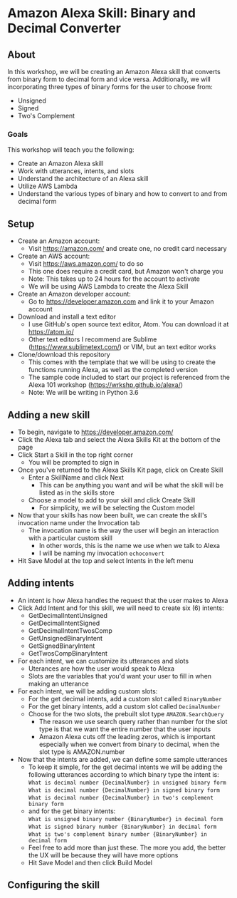 # Amazon Alexa Skill: Binary and Decimal Converter

## About

In this workshop, we will be creating an Amazon Alexa skill that converts from binary form to decimal form and vice versa.
Additionally, we will incorporating three types of binary forms for the user to choose from:
- Unsigned
- Signed
- Two's Complement

### Goals

This workshop will teach you the following:
- Create an Amazon Alexa skill
- Work with utterances, intents, and slots
- Understand the architecture of an Alexa skill
- Utilize AWS Lambda
- Understand the various types of binary and how to convert to and from decimal form

## Setup

- Create an Amazon account:
  - Visit https://amazon.com/ and create one, no credit card necessary
- Create an AWS account:
  - Visit https://aws.amazon.com/ to do so
  - This one does require a credit card, but Amazon won't charge you
  - Note: This takes up to 24 hours for the account to activate
  - We will be using AWS Lambda to create the Alexa Skill
- Create an Amazon developer account:
  - Go to https://developer.amazon.com and link it to your Amazon account
- Download and install a text editor
  - I use GitHub's open source text editor, Atom. You can download it at https://atom.io/
  - Other text editors I recommend are Sublime (https://www.sublimetext.com/) or VIM, but an text editor works
- Clone/download this repository
  - This comes with the template that we will be using to create the functions running Alexa, as well as the completed version
  - The sample code included to start our project is referenced from the Alexa 101 workshop (https://wrkshp.github.io/alexa/)
  - Note: We will be writing in Python 3.6

## Adding a new skill

- To begin, navigate to https://developer.amazon.com/
- Click the Alexa tab and select the Alexa Skills Kit at the bottom of the page
- Click Start a Skill in the top right corner
  - You will be prompted to sign in
- Once you've returned to the Alexa Skills Kit page, click on Create Skill
  - Enter a SkillName and click Next
    - This can be anything you want and will be what the skill will be listed as in the skills store
  - Choose a model to add to your skill and click Create Skill
    - For simplicity, we will be selecting the Custom model
- Now that your skills has now been built, we can create the skill's invocation name under the Invocation tab
  - The invocation name is the way the user will begin an interaction with a particular custom skill
    - In other words, this is the name we use when we talk to Alexa
    - I will be naming my invocation ```echoconvert```
- Hit Save Model at the top and select Intents in the left menu

## Adding intents

- An intent is how Alexa handles the request that the user makes to Alexa
- Click Add Intent and for this skill, we will need to create six (6) intents:
  - GetDecimalIntentUnsigned
  - GetDecimalIntentSigned
  - GetDecimalIntentTwosComp
  - GetUnsignedBinaryIntent
  - GetSignedBinaryIntent
  - GetTwosCompBinaryIntent
- For each intent, we can customize its utterances and slots
  - Uterances are how the user would speak to Alexa
  - Slots are the variables that you'd want your user to fill in when making an utterance
- For each intent, we will be adding custom slots:
  - For the get decimal intents, add a custom slot called ```BinaryNumber```
  - For the get binary intents, add a custom slot called ```DecimalNumber```
  - Choose for the two slots, the prebuilt slot type ```AMAZON.SearchQuery```
    - The reason we use search query rather than number for the slot type is that we want the entire number that the user inputs
    - Amazon Alexa cuts off the leading zeros, which is important especially when we convert from binary to decimal, when the slot type is AMAZON.number
- Now that the intents are added, we can define some sample utterances
  - To keep it simple, for the get decimal intents we will be adding the following utterances according to which binary type the intent is:  
  ```What is decimal number {DecimalNumber} in unsigned binary form```  
  ```What is decimal number {DecimalNumber} in signed binary form```  
  ```What is decimal number {DecimalNumber} in two's complement binary form```  
  - and for the get binary intents:  
  ```What is unsigned binary number {BinaryNumber} in decimal form```  
  ```What is signed binary number {BinaryNumber} in decimal form```  
  ```What is two's complement binary number {BinaryNumber} in decimal form```  
  - Feel free to add more than just these. The more you add, the better the UX will be because they will have more options
  - Hit Save Model and then click Build Model
  
## Configuring the skill 


  
